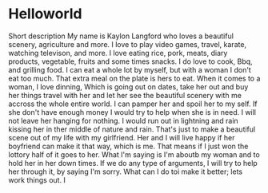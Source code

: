 # Helloworld
Short description
My name is Kaylon Langford who loves a beautiful scenery, agriculture and more. I love to play video games, travel, karate, watching televison, and more. 
I love eating rice, pork, meats, diary products, vegetable, fruits and some times snacks. 
I do love to cook, Bbq, and grilling food. I can eat a whole lot by myself, but with a woman I don't eat too much. That extra meal on the plate is hers to eat. 
When it comes to a woman, I love dinning, Which is going out on dates, take her out and buy her things travel with her and let her see the beautiful scenery with me accross the whole entire world. 
I can pamper her and spoil her to my self. If she don't have enough money I would try to help when she is in need. I will not leave her hanging for nothing. I would run out in lightning and rain kissing her in ther middle of nature and rain. That's just to make a beautiful scene out of my life with my girlfriend. Her and I will live happy if her boyfriend can make it that way, which is me. That means if I just won the lottory half of it goes to her. What I'm saying is I'm aboutb my woman and to hold her in her down times. If we do any type of arguments, I will try to help her through it, by saying I'm sorry. What can I do toi make it better; lets work things out. I
